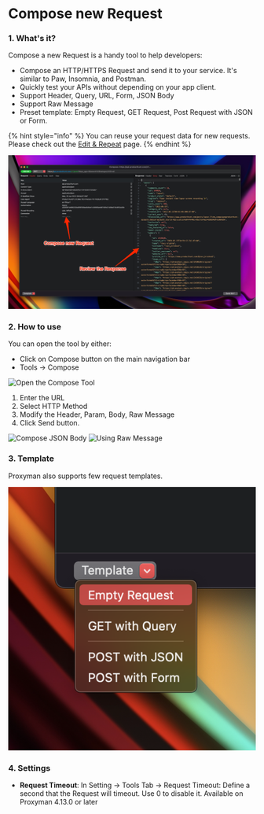 # Compose new Request

### 1. What's it?

Compose a new Request is a handy tool to help developers:

* Compose an HTTP/HTTPS Request and send it to your service. It's similar to Paw, Insomnia, and Postman.
* Quickly test your APIs without depending on your app client.
* Support Header, Query, URL, Form, JSON Body
* Support Raw Message
* Preset template: Empty Request, GET Request, Post Request with JSON or Form.

{% hint style="info" %}
You can reuse your request data for new requests. Please check out the [Edit & Repeat](edit-and-repeat.md) page.
{% endhint %}

![Compose new request and inspect the response](../.gitbook/assets/174536780-6ced0dc3-df59-4c51-a1a5-dc72cb30140f.jpeg)

### 2. How to use

You can open the tool by either:

* Click on Compose button on the main navigation bar
* Tools -> Compose

![Open the Compose Tool](../.gitbook/assets/Screen\_Shot\_2022-06-23\_at\_15\_03\_44.jpg)

1. Enter the URL
2. Select HTTP Method
3. Modify the Header, Param, Body, Raw Message
4. Click Send button.

![Compose JSON Body](../.gitbook/assets/Screen\_Shot\_2022-06-23\_at\_15\_07\_35.jpg) ![Using Raw Message](../.gitbook/assets/Screen\_Shot\_2022-06-23\_at\_15\_08\_10.jpg)

### 3. Template

Proxyman also supports few request templates.

![Use preset template](../.gitbook/assets/174536860-262235dc-a903-48a8-86af-97bceacb45de.png)

### 4. Settings

* **Request Timeout**: In Setting -> Tools Tab -> Request Timeout: Define a second that the Request will timeout. Use 0 to disable it. Available on Proxyman 4.13.0 or later
